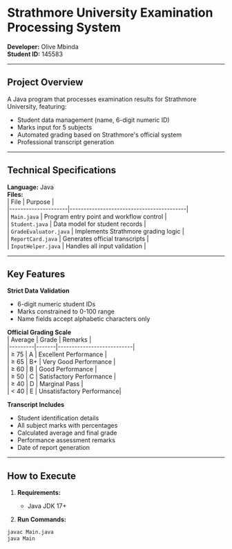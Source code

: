 # Strathmore University Examination Processing System  
**Developer:** Olive Mbinda  
**Student ID:** 145583    

---

## Project Overview  
A Java program that processes examination results for Strathmore University, featuring:  
- Student data management (name, 6-digit numeric ID)  
- Marks input for 5 subjects  
- Automated grading based on Strathmore's official system  
- Professional transcript generation  

---

## Technical Specifications  
**Language:** Java   
**Files:**  
| File                | Purpose                                  |  
|---------------------|------------------------------------------|  
| `Main.java`         | Program entry point and workflow control |  
| `Student.java`      | Data model for student records           |  
| `GradeEvaluator.java` | Implements Strathmore grading logic      |  
| `ReportCard.java`   | Generates official transcripts           |  
| `InputHelper.java`  | Handles all input validation             |  

---

## Key Features  
 **Strict Data Validation**  
   - 6-digit numeric student IDs 
   - Marks constrained to 0-100 range  
   - Name fields accept alphabetic characters only  

**Official Grading Scale**  
| Average | Grade | Remarks                   |  
|---------|-------|---------------------------|  
| ≥ 75    | A     | Excellent Performance     |  
| ≥ 65    | B+    | Very Good Performance     |  
| ≥ 60    | B     | Good Performance          |  
| ≥ 50    | C     | Satisfactory Performance  |  
| ≥ 40    | D     | Marginal Pass             |  
| < 40    | E     | Unsatisfactory Performance|  

 **Transcript Includes**  
   - Student identification details  
   - All subject marks with percentages  
   - Calculated average and final grade  
   - Performance assessment remarks  
   - Date of report generation  

---

## How to Execute  
1. **Requirements:**  
   - Java JDK 17+  

2. **Run Commands:**  
```bash
javac Main.java  
java Main